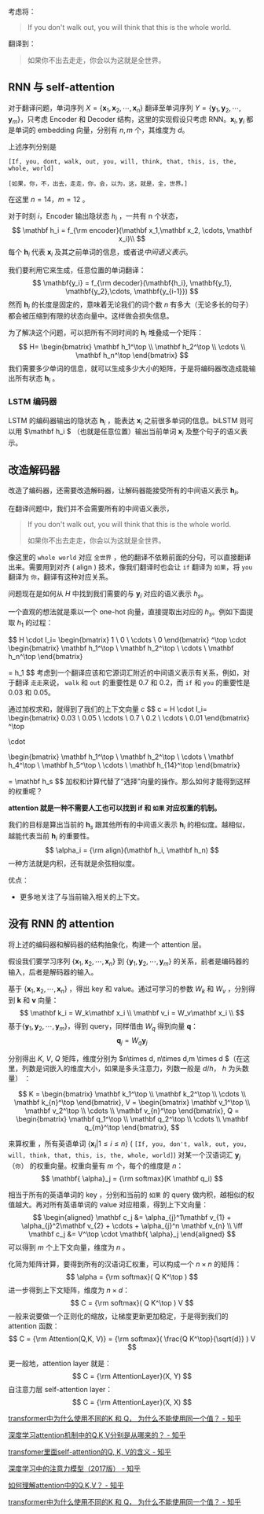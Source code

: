 考虑将：

> If you don't walk out, you will think that this is the whole world.

翻译到：

> 如果你不出去走走，你会以为这就是全世界。

## RNN 与 self-attention

对于翻译问题，单词序列 $X = \{\mathbf x_1, \mathbf x_2, \cdots, \mathbf x_n\}$ 翻译至单词序列 $Y = \{\mathbf y_1, \mathbf y_2, \cdots,  \mathbf y_m\}$，只考虑 Encoder 和 Decoder 结构，这里的实现假设只考虑 RNN。$\mathbf x_i,\mathbf y_i$ 都是单词的 embedding 向量，分别有 $n,m$ 个，其维度为 $d$。

上述序列分别是

 `[If, you, dont, walk, out, you, will, think, that, this, is, the, whole, world]`

`[如果，你，不，出去，走走，你，会，以为，这，就是，全，世界。]`

在这里 $n = 14$，$m = 12$ 。

对于时刻 $i$，Encoder 输出隐状态 $h_i$ ，一共有 n 个状态，
$$
\mathbf h_i = f_{\rm encoder}(\mathbf x_1,\mathbf x_2, \cdots, \mathbf x_i)\\
$$
每个 $\mathbf h_i$ 代表 $\mathbf x_i$ 及其之前单词的信息，或者说*中间语义表示*。

我们要利用它来生成，任意位置的单词翻译：
$$
\mathbf{y_i} = f_{\rm decoder}(\mathbf{h_i}, \mathbf{y_1}, \mathbf{y_2},\cdots,  \mathbf{y_{i-1}})
$$
然而 $\mathbf h_i$ 的长度是固定的，意味着无论我们的词个数 $n$ 有多大（无论多长的句子）都会被压缩到有限的状态向量中。这样做会损失信息。

为了解决这个问题，可以把所有不同时间的 $\mathbf h_i$ 堆叠成一个矩阵：
$$
H= \begin{bmatrix}
   \mathbf h_1^\top \\
   \mathbf h_2^\top \\
   \cdots \\
   \mathbf h_n^\top
\end{bmatrix}
$$
我们需要多少单词的信息，就可以生成多少大小的矩阵，于是将编码器改造成能输出所有状态 $\mathbf  h_i$ 。

### LSTM 编码器

LSTM 的编码器输出的隐状态 $\mathbf h_i$ ，能表达 $\mathbf x_i$ 之前很多单词的信息。biLSTM 则可以用 $\mathbf h_i $ （也就是任意位置）输出当前单词 $\mathbf x_i$ 及整个句子的语义表示。

## 改造解码器

改造了编码器，还需要改造解码器，让解码器能接受所有的中间语义表示 $\mathbf h_i$。

在翻译问题中，我们并不会需要所有的中间语义表示，

> If you don't walk out, you will think that this is the whole world.
>
> 如果你不出去走走，你会以为这就是全世界。

像这里的 `whole world` 对应 `全世界` ，他的翻译不依赖前面的分句，可以直接翻译出来。需要用到对齐 ( align ) 技术，像我们翻译时也会让 `if` 翻译为 `如果`，将 `you` 翻译为 `你`，翻译有这种对应关系。

问题现在是如何从 $H$ 中找到我们需要的与 $\mathbf y_i$ 对应的语义表示 $h_s$。

一个直观的想法就是乘以一个 one-hot 向量，直接提取出对应的 $h_s$。例如下面提取 $h_1$ 的过程：

$$
H \cdot I_i= 
\begin{bmatrix}
   1 \\
   0 \\
   \cdots \\
   0
\end{bmatrix} ^\top
\cdot
\begin{bmatrix}
   \mathbf h_1^\top \\
   \mathbf h_2^\top \\
   \cdots \\
   \mathbf h_n^\top
\end{bmatrix}

= h_1
$$
考虑到一个翻译应该和它源词汇附近的中间语义表示有关系，例如，对于翻译 `走走`来说， `walk` 和 `out` 的重要性是 0.7 和 0.2，而 `if` 和 `you` 的重要性是 0.03 和 0.05。

通过加权求和，就得到了我们的上下文向量 $c$
$$
c = H \cdot I_i= 
\begin{bmatrix}
   0.03 \\
   0.05 \\
   \cdots \\
   0.7 \\
   0.2 \\
   \cdots \\
   0.01
\end{bmatrix} ^\top

\cdot

\begin{bmatrix}
   \mathbf h_1^\top \\
   \mathbf h_2^\top \\
   \cdots \\
   \mathbf h_4^\top \\
   \mathbf h_5^\top \\
   \cdots \\
   \mathbf h_{14}^\top
\end{bmatrix} 

= \mathbf h_s
$$
加权和计算代替了“选择”向量的操作。那么如何才能得到这样的权重呢？

**attention 就是一种不需要人工也可以找到 if 和 `如果` 对应权重的机制。**

我们的目标是算出当前的 $\mathbf h_s$ 跟其他所有的中间语义表示 $\mathbf h_i$ 的相似度。越相似，越能代表当前 $\mathbf h_i$ 的重要性。
$$
\alpha_i = {\rm align}(\mathbf h_i, \mathbf h_n)
$$
一种方法就是内积，还有就是余弦相似度。

优点：

- 更多地关注了与当前输入相关的上下文。

## 没有 RNN 的 attention

将上述的编码器和解码器的结构抽象化，构建一个 attention 层。

假设我们要学习序列 $\{\mathbf x_1, \mathbf x_2, \cdots, \mathbf x_n\}$ 到 $\{\mathbf y_1, \mathbf y_2, \cdots,  \mathbf y_m\}$ 的关系，前者是编码器的输入，后者是解码器的输入。

基于 $\{\mathbf x_1, \mathbf x_2, \cdots, \mathbf x_n\}$ ，得出 key 和 value。通过可学习的参数 $W_k$ 和 $W_v$ ，分别得到 $\mathbf k$ 和 $\mathbf v$ 向量：
$$
\mathbf k_i = W_k\mathbf x_i \\
\mathbf v_i = W_v\mathbf x_i \\
$$
基于$\{\mathbf y_1, \mathbf y_2, \cdots,  \mathbf y_m\}$，得到 query，同样借由 $W_q$ 得到向量 $\mathbf q$：
$$
\mathbf q_j = W_q\mathbf y_j
$$

分别得出 $K$, $V$, $Q$ 矩阵，维度分别为 $n\times d, n\times d,m \times d $（在这里，列数是词嵌入的维度大小，如果是多头注意力，列数一般是 $d / h$， $h$ 为头数量） ：

$$
K =
\begin{bmatrix}
   \mathbf k_1^\top \\
   \mathbf k_2^\top \\
   \cdots \\
   \mathbf k_{n}^\top
\end{bmatrix},
V =
\begin{bmatrix}
   \mathbf v_1^\top \\
   \mathbf v_2^\top \\
   \cdots \\
   \mathbf v_{n}^\top
\end{bmatrix},
Q =
\begin{bmatrix}
   \mathbf q_1^\top \\
   \mathbf q_2^\top \\
   \cdots \\
   \mathbf q_{m}^\top
\end{bmatrix},
$$

来算权重 ，所有英语单词 $\{\mathbf x_i | 1 \le i \le n\}$ ( `[If, you, don't, walk, out, you, will, think, that, this, is, the, whole, world]`) 对某一个汉语词汇 $\mathbf y_j$ （`你`） 的权重向量。权重向量有 $m$ 个，每个的维度是 $n$：
$$
\mathbf{ \alpha}_j = {\rm softmax}(K \mathbf q_i)
$$

相当于所有的英语单词的 key ，分别和当前的 `如果` 的 query 做内积，越相似的权值越大。再对所有英语单词的 value 对应相乘，得到上下文向量：
$$
\begin{aligned}
\mathbf c_j &= \alpha_{j}^1\mathbf v_{1}  + \alpha_{j}^2\mathbf v_{2}  +  \cdots + \alpha_{j}^n  \mathbf v_{n} 
\\
\iff
\mathbf c_j &=  V^\top \cdot \mathbf{ \alpha}_j
\end{aligned}
$$
可以得到 $m$ 个上下文向量，维度为 $n$ 。

化简为矩阵计算，要得到所有的汉语词汇权重，可以构成一个 $n \times n$ 的矩阵：
$$
\alpha =  {\rm softmax}( Q K^\top )
$$
进一步得到上下文矩阵，维度为 $n\times d$：
$$
C = {\rm softmax}( Q K^\top ) V
$$
一般来说要做一个正则化的缩放，让梯度更新更加稳定，于是得到我们的 attention 函数：
$$
C = {\rm Attention(Q,K, V)} = {\rm softmax}( \frac{Q K^\top}{\sqrt{d}} ) V
$$

更一般地，attention layer 就是：
$$
C = {\rm AttentionLayer}(X, Y)
$$
自注意力层 self-attention layer：
$$
C = {\rm AttentionLayer}(X, X)
$$






[transformer中为什么使用不同的K 和 Q， 为什么不能使用同一个值？ - 知乎](https://www.zhihu.com/question/319339652)

[深度学习attention机制中的Q,K,V分别是从哪来的？ - 知乎](https://www.zhihu.com/question/325839123)

[transfomer里面self-attention的Q, K, V的含义 - 知乎](https://zhuanlan.zhihu.com/p/158952064)

[深度学习中的注意力模型（2017版） - 知乎](https://zhuanlan.zhihu.com/p/37601161)

[如何理解attention中的Q,K,V？ - 知乎](https://www.zhihu.com/question/298810062/answer/513421265)

[transformer中为什么使用不同的K 和 Q， 为什么不能使用同一个值？ - 知乎](https://www.zhihu.com/question/319339652)

